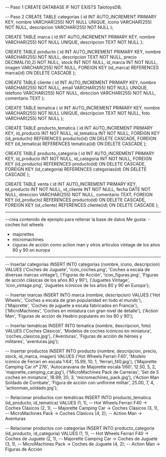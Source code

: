 -- Paso 1
CREATE DATABASE IF NOT EXISTS TalotoysDB;

-- Paso 2
CREATE TABLE categorias (
    id INT AUTO_INCREMENT PRIMARY KEY,
    nombre VARCHAR(255) NOT NULL UNIQUE,
    icono VARCHAR(255) NOT NULL,
    descripcion VARCHAR(255) NOT NULL
);

CREATE TABLE marca (
    id INT AUTO_INCREMENT PRIMARY KEY,
    nombre VARCHAR(255) NOT NULL UNIQUE,
    descripcion TEXT NOT NULL
);

CREATE TABLE producto (
    id INT AUTO_INCREMENT PRIMARY KEY,
    nombre VARCHAR(255) NOT NULL,
    descripcion TEXT NOT NULL,
    precio DECIMAL(10,2) NOT NULL,
    stock INT NOT NULL,
    id_marca INT NOT NULL,
    imagen VARCHAR(255) NOT NULL,
    FOREIGN KEY (id_marca) REFERENCES marca(id) ON DELETE CASCADE
);

CREATE TABLE cliente (
    id INT AUTO_INCREMENT PRIMARY KEY,
    nombre VARCHAR(255) NOT NULL,
    email VARCHAR(255) NOT NULL UNIQUE,
    telefono VARCHAR(255) NOT NULL,
    direccion VARCHAR(255) NOT NULL,
    comentario TEXT
);

CREATE TABLE tematica (
    id INT AUTO_INCREMENT PRIMARY KEY,
    nombre VARCHAR(255) NOT NULL UNIQUE,
    descripcion TEXT NOT NULL,
    foto VARCHAR(255) NOT NULL
);

CREATE TABLE producto_tematica (
    id INT AUTO_INCREMENT PRIMARY KEY,
    id_producto INT NOT NULL,
    id_tematica INT NOT NULL,
    FOREIGN KEY (id_producto) REFERENCES producto(id) ON DELETE CASCADE,
    FOREIGN KEY (id_tematica) REFERENCES tematica(id) ON DELETE CASCADE
);

CREATE TABLE producto_categoria (
    id INT AUTO_INCREMENT PRIMARY KEY,
    id_producto INT NOT NULL,
    id_categoria INT NOT NULL,
    FOREIGN KEY (id_producto) REFERENCES producto(id) ON DELETE CASCADE,
    FOREIGN KEY (id_categoria) REFERENCES categorias(id) ON DELETE CASCADE
);

CREATE TABLE venta (
    id INT AUTO_INCREMENT PRIMARY KEY,
    id_producto INT NOT NULL,
    id_cliente INT NOT NULL,
    fecha DATE NOT NULL,
    direccion VARCHAR(255) NOT NULL,
    comentario TEXT,
    FOREIGN KEY (id_producto) REFERENCES producto(id) ON DELETE CASCADE,
    FOREIGN KEY (id_cliente) REFERENCES cliente(id) ON DELETE CASCADE
);



_________________________________________________________________________________________


--crea contenido de ejemplo para rellenar la base de datos
Me gusta:
-coches hot wheels
- majorettes
- micromachines
- ciguras de acción como action man
y otros artículos vintage de los años 80 y 90 en europa



__________________________________________________________________

-- Insertar categorías
INSERT INTO categorias (nombre, icono, descripcion) VALUES
('Coches de Juguete', 'icon_coches.png', 'Coches a escala de diversas marcas vintage'),
('Figuras de Acción', 'icon_figuras.png', 'Figuras de acción clásicas de los años 80 y 90'),
('Juguetes Vintage', 'icon_vintage.png', 'Juguetes icónicos de los años 80 y 90 en Europa');

-- Insertar marcas
INSERT INTO marca (nombre, descripcion) VALUES
('Hot Wheels', 'Coches a escala de gran popularidad en todo el mundo'),
('Majorette', 'Coches de juguete a escala fabricados en Francia'),
('MicroMachines', 'Coches en miniatura con gran nivel de detalle'),
('Action Man', 'Figuras de acción de Hasbro populares en los 80 y 90');

-- Insertar temáticas
INSERT INTO tematica (nombre, descripcion, foto) VALUES
('Coches Clásicos', 'Modelos de coches icónicos en miniatura', 'coches_clasicos.jpg'),
('Aventuras', 'Figuras de acción de héroes y militares', 'aventuras.jpg');

-- Insertar productos
INSERT INTO producto (nombre, descripcion, precio, stock, id_marca, imagen) VALUES
('Hot Wheels Ferrari F40', 'Modelo icónico de Ferrari en escala 1:64', 15.99, 10, 1, 'ferrari_f40.jpg'),
('Majorette Camping Car nº 276', 'Autocaravana de Majorette escala 1/60', 12.50, 5, 2, 'majorette_camping_car.jpg'),
('MicroMachines Pack de Carreras', 'Set de 5 coches en miniatura', 18.99, 20, 3, 'micromachines_pack.jpg'),
('Action Man Soldado de Combate', 'Figura de acción con uniforme militar', 25.00, 7, 4, 'actionman_soldado.jpg');

-- Relacionar productos con temáticas
INSERT INTO producto_tematica (id_producto, id_tematica) VALUES
(1, 1), -- Hot Wheels Ferrari F40 -> Coches Clásicos
(2, 1), -- Majorette Camping Car -> Coches Clásicos
(3, 1), -- MicroMachines Pack -> Coches Clásicos
(4, 2); -- Action Man -> Aventuras

-- Relacionar productos con categorías
INSERT INTO producto_categoria (id_producto, id_categoria) VALUES
(1, 1), -- Hot Wheels Ferrari F40 -> Coches de Juguete
(2, 1), -- Majorette Camping Car -> Coches de Juguete
(3, 1), -- MicroMachines Pack -> Coches de Juguete
(4, 2); -- Action Man -> Figuras de Acción